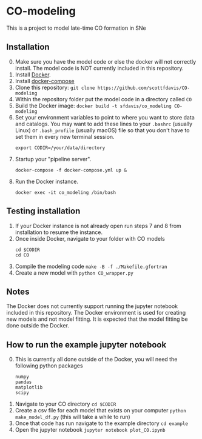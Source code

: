 #  CO-modeling
This is a project to model late-time CO formation in SNe

## Installation
0. Make sure you have the model code or else the docker will not correctly install.
   The model code is NOT currently included in this repository.
1. Install [Docker](https://docs.docker.com/get-docker/).
2. Install [docker-compose](https://docs.docker.com/compose/install/)
3. Clone this repository: `git clone https://github.com/scottfdavis/CO-modeling`
4. Within the repository folder put the model code in a directory called `CO`
5. Build the Docker image: `docker build -t sfdavis/co_modeling CO-modeling`
6. Set your environment variables to point to where you want to store data and catalogs.
   You may want to add these lines to your `.bashrc` (usually Linux) or `.bash_profile` (usually macOS) file
   so that you don't have to set them in every new terminal session.
   ```
   export CODIR=/your/data/directory
   ```  
7. Startup your "pipeline server".
   ```
   docker-compose -f docker-compose.yml up &
   ```
8. Run the Docker instance.
   ```
   docker exec -it co_modeling /bin/bash
   ```

## Testing installation
1. If your Docker instance is not already open run steps 7 and 8 from installation to resume the instance.
2. Once inside Docker, navigate to your folder with CO models
   ```
   cd $CODIR
   cd CO
   ```
3. Compile the modeling code `make -B -f ./Makefile.gfortran`
4. Create a new model with `python CO_wrapper.py`

## Notes
The Docker does not currently support running the jupyter notebook included in this repository. The Docker environment is used for creating new models and not model fitting. It is expected that the model fitting be done outside the Docker.

## How to run the example jupyter notebook
0. This is currently all done outside of the Docker, you will need the following python packages
   ```
   numpy
   pandas
   matplotlib
   scipy
   ```
1. Navigate to your CO directory `cd $CODIR`
2. Create a csv file for each model that exists on your computer `python make_model_df.py` (this will take a while to run)
3. Once that code has run navigate to the example directory `cd example`
4. Open the jupyter notebook `jupyter notebook plot_CO.ipynb`
